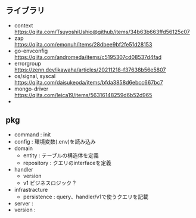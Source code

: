 ## ライブラリ 
 - context  
    https://qiita.com/TsuyoshiUshio@github/items/34b63b663ffd56125c07  
 - zap  
    https://qiita.com/emonuh/items/28dbee9bf2fe51d28153  
 - go-envconfig  
    https://qiita.com/andromeda/items/c5195307cd08537d4fad  
 - errorgroup  
    https://zenn.dev/ikawaha/articles/20211218-f37638b56e5807  
 - os/signal, syscal  
    https://qiita.com/daisukeoda/items/bfda3858d6ebcc667bc7  
 - mongo-driver  
    https://qiita.com/leica19/items/56316148259d6b52d965  
 - 

## pkg
 - command     : init 
 - config      : 環境変数(.env)を読み込み
 - domain
    - entity : テーブルの構造体を定義  
    - repository : クエリのinterfaceを定義  
 - handler  
     - version  
     - v1 ビジネスロジック？  
 - infrastracture
     - persistence : query、handler/v1で使うクエリを記載  
 - server      :  
 - version     :  